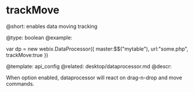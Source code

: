 trackMove
=============


@short: enables data moving tracking

@type: boolean
@example:

var dp = new webix.DataProcessor({
   master:$$("mytable"),
   url:"some.php",
   trackMove:true
})


@template:	api_config
@related:
	desktop/dataprocessor.md
@descr:


When option enabled, dataprocessor will react on drag-n-drop and move commands.